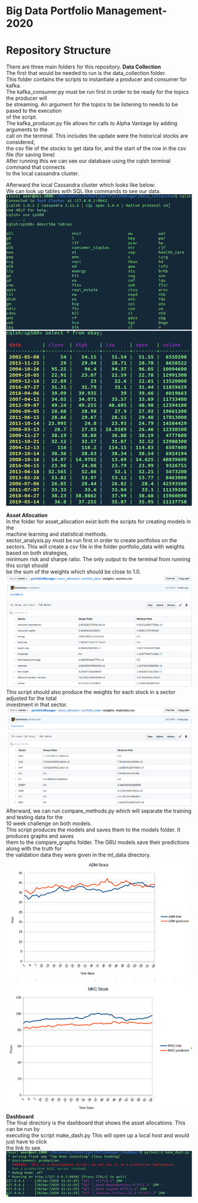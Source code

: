 # **Big Data Portfolio Management-2020**

# Repository Structure  
There are three main folders for this repository. 
**Data Collection**  
The first that would be needed to run is the data_collection folder.  
This folder contains the scripts to instantiate a producer and consumer for kafka.  
The kafka_consumer.py must be run first in order to be ready for the topics the producer will  
be streaming. An argument for the topics to be listening to needs to be pased to the execution  
of the script.  
The kafka_producer.py file allows for calls to Alpha Vantage by adding arguments to the  
call on the terminal. This includes the update were the historical stocks are considered,  
the csv file of the stocks to get data for, and the start of the row in the csv file (for saving time)  
After running this we can see our database using the cqlsh terminal command that connects  
to the local cassandra cluster.  

Afterward the local Cassandra cluster which looks like below:  
We can look up tables with SQL like commands to see our data.
![cassandra1](/readme_images/cassandra_tables.png)
![cassandra2](/readme_images/ebaydataset_example.png)  

**Asset Allocation**  
In the folder for asset_allocation exist both the scripts for creating models in the  
machine learning and statistical methods.  
sector_analysis.py must be run first in order to create portfolios on the sectors. 
This will create a csv file in the folder portfolio_data with weights based on both strategies,  
minimum risk and sharpe ratio. The only output to the terminal from running this script should  
be the sum of the weights which should be close to 1.0.  
![sectorcsv](/readme_images/csv_sectors.png)
This script should also produce the weights for each stock in a sector adjusted for the total  
investment in that sector.  
![sectorstocks](/readme_images/sectorstockweights.png) 
Afterward, we can run compare_methods.py which will separate the training and testing data for the  
10 week challenge on both models.  
This script produces the models and saves them to the models folder. It produces graphs and saves  
them to the compare_graphs folder. The GRU models save their predictions along with the truth for   
the validation data they were given in the ml_data directory.  
![admStock](/readme_images/admstock.png) 
![mkcStock](/readme_images/mkcstock.png) 
**Dashboard**  
The final directory is the dashboard that shows the asset allocations. This can be run by  
executing the script make_dash.py This will open up a local host and would just have to click  
the link to see.  
![dash](/readme_images/dashboard.png) 